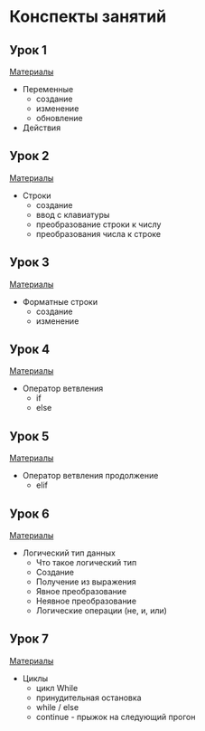 # Конспекты занятий 

## Урок 1
[Материалы](./Урок_1/)
* Переменные
  - создание
  - изменение
  - обновление
* Действия

## Урок 2
[Материалы](./Урок_2/)
* Строки
  - создание
  - ввод с клавиатуры
  - преобразование строки к числу
  - преобразования числа к строке

## Урок 3
[Материалы](./Урок_3/)
* Форматные строки
  - создание
  - изменение

## Урок 4
[Материалы](./Урок_4/)
* Оператор ветвления
  - if
  - else

## Урок 5
[Материалы](./Урок_5/)
* Оператор ветвления продолжение
  * elif

## Урок 6
[Материалы](./Урок_6/)
* Логический тип данных
  * Что такое логический тип
  * Создание
  * Получение из выражения
  * Явное преобразование
  * Неявное преобразование
  * Логические операции (не, и, или)

## Урок 7
[Материалы](./Урок_7/)
* Циклы
  * цикл While
  * принудительная остановка
  * while / else
  * continue - прыжок на следующий прогон